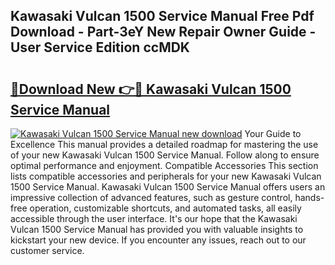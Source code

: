 ## Kawasaki Vulcan 1500 Service Manual Free Pdf Download - Part-3eY New Repair Owner Guide - User Service Edition ccMDK

# <h2><a href="http://bc28528.oget.top/?id=Kawasaki+Vulcan+1500+Service+Manual">🔗Download New 👉🔴 Kawasaki Vulcan 1500 Service Manual</a></h2>

[![Kawasaki Vulcan 1500 Service Manual new download](https://i.imgur.com/5g1atiW.png)](http://bc28528.oget.top/?id=Kawasaki+Vulcan+1500+Service+Manual)
Your Guide to Excellence This manual provides a detailed roadmap for mastering the use of your new Kawasaki Vulcan 1500 Service Manual. Follow along to ensure optimal performance and enjoyment. Compatible Accessories This section lists compatible accessories and peripherals for your new Kawasaki Vulcan 1500 Service Manual. Kawasaki Vulcan 1500 Service Manual offers users an impressive collection of advanced features, such as gesture control, hands-free operation, customizable shortcuts, and automated tasks, all easily accessible through the user interface. It's our hope that the Kawasaki Vulcan 1500 Service Manual has provided you with valuable insights to kickstart your new device. If you encounter any issues, reach out to our customer service.
